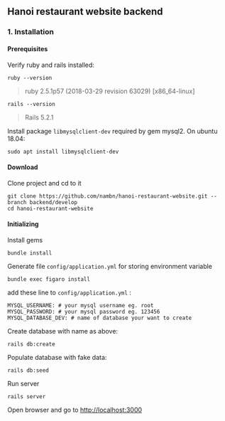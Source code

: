 ## Hanoi restaurant website backend

### 1. Installation

#### Prerequisites

Verify ruby and rails installed:
```
ruby --version
```
> ruby 2.5.1p57 (2018-03-29 revision 63029) [x86_64-linux]
```
rails --version
```
> Rails 5.2.1

Install package `libmysqlclient-dev` required by gem mysql2. On ubuntu 18.04:
```
sudo apt install libmysqlclient-dev
```

#### Download
Clone project and cd to it
```
git clone https://github.com/nambn/hanoi-restaurant-website.git --branch backend/develop
cd hanoi-restaurant-website
```

#### Initializing

Install gems
```
bundle install
```
Generate file `config/application.yml` for storing environment variable
```
bundle exec figaro install
```
add these line to `config/application.yml` :
```
MYSQL_USERNAME: # your mysql username eg. root
MYSQL_PASSWORD: # your mysql password eg. 123456
MYSQL_DATABASE_DEV: # name of database your want to create
```
Create database with name as above:
```
rails db:create
```
Populate database with fake data:
```
rails db:seed
```
Run server 
```
rails server
```
Open browser and go to [http://localhost:3000]()